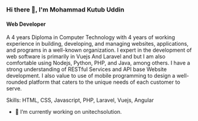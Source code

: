 ### Hi there 👋, I'm Mohammad Kutub Uddin
#### Web Developer


A 4 years Diploma in Computer Technology with 4 years of working experience in building, developing, and managing websites, applications, and programs in a well-known organization. I expert in
the development of web software is primarily in Vuejs And Laravel and but I am also comfortable using Nodejs, Python, PHP, and Java, among others. I have a strong understanding of RESTful Services and API base Website development. I also value to use of mobile programming to design a well-rounded platform that caters to the unique needs of each customer to serve.

Skills: HTML, CSS, Javascript, PHP, Laravel, Vuejs, Angular

- 🔭 I’m currently working on unitechsolution. 




